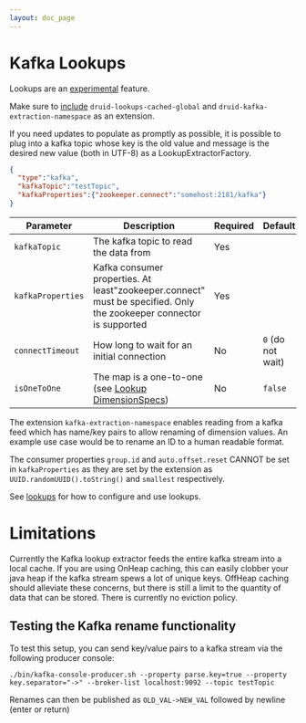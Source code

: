 ```yaml
---
layout: doc_page
---
```


# Kafka Lookups

<div class="note caution">
Lookups are an <a href="../experimental.html">experimental</a> feature.
</div>

Make sure to [include](../../operations/including-extensions.html) `druid-lookups-cached-global` and `druid-kafka-extraction-namespace` as an extension.

If you need updates to populate as promptly as possible, it is possible to plug into a kafka topic whose key is the old value and message is the desired new value (both in UTF-8) as a LookupExtractorFactory.

```json
{
  "type":"kafka",
  "kafkaTopic":"testTopic",
  "kafkaProperties":{"zookeeper.connect":"somehost:2181/kafka"}
}
```

|Parameter|Description|Required|Default|
|---------|-----------|--------|-------|
|`kafkaTopic`|The kafka topic to read the data from|Yes||
|`kafkaProperties`|Kafka consumer properties. At least"zookeeper.connect" must be specified. Only the zookeeper connector is supported|Yes||
|`connectTimeout`|How long to wait for an initial connection|No|`0` (do not wait)|
|`isOneToOne`|The map is a one-to-one (see [Lookup DimensionSpecs](../../querying/dimensionspecs.html))|No|`false`|

The extension `kafka-extraction-namespace` enables reading from a kafka feed which has name/key pairs to allow renaming of dimension values. An example use case would be to rename an ID to a human readable format.

The consumer properties `group.id` and `auto.offset.reset` CANNOT be set in `kafkaProperties` as they are set by the extension as `UUID.randomUUID().toString()` and `smallest` respectively.

See [lookups](../../querying/lookups.html) for how to configure and use lookups.

# Limitations

Currently the Kafka lookup extractor feeds the entire kafka stream into a local cache. If you are using OnHeap caching, this can easily clobber your java heap if the kafka stream spews a lot of unique keys.
OffHeap caching should alleviate these concerns, but there is still a limit to the quantity of data that can be stored.
There is currently no eviction policy.

## Testing the Kafka rename functionality

To test this setup, you can send key/value pairs to a kafka stream via the following producer console:

```
./bin/kafka-console-producer.sh --property parse.key=true --property key.separator="->" --broker-list localhost:9092 --topic testTopic
```

Renames can then be published as `OLD_VAL->NEW_VAL` followed by newline (enter or return)
